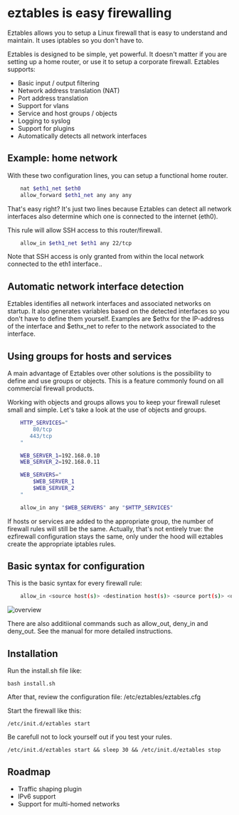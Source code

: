 # eztables is easy firewalling

Eztables allows you to setup a Linux firewall that is easy to understand and maintain. It uses iptables so you don't have to. 

Eztables is designed to be simple, yet powerful. It doesn't matter if you are setting up a home router, or use it to setup a corporate firewall. Eztables supports:

* Basic input / output filtering
* Network address translation (NAT)
* Port address translation 
* Support for vlans
* Service and host groups / objects
* Logging to syslog
* Support for plugins
* Automatically detects all network interfaces

## Example: home network 

With these two configuration lines, you can setup a functional home router. 

```sh
    nat $eth1_net $eth0
    allow_forward $eth1_net any any any
```

That's easy right? It's just two lines because Eztables can detect all network interfaces also determine which one is connected to the internet (eth0).

This rule will allow SSH access to this router/firewall.

```sh
    allow_in $eth1_net $eth1 any 22/tcp
```

Note that SSH access is only granted from within the local network connected to the eth1 interface..

## Automatic network interface detection

Eztables identifies all network interfaces and associated networks on startup. It also generates variables 
based on the detected interfaces so you don't have to define them yourself. Examples are $ethx for the IP-address of 
the interface and $ethx_net to refer to the network associated to the interface.

## Using groups for hosts and services

A main advantage of Eztables over other solutions is the possibility to define and use groups or objects. This is a feature commonly found
on all commercial firewall products. 

Working with objects and groups allows you to keep your firewall ruleset small and simple. Let's take a look at the use of objects and groups.

```sh
    HTTP_SERVICES="
        80/tcp
       443/tcp
    "

    WEB_SERVER_1=192.168.0.10
    WEB_SERVER_2=192.168.0.11

    WEB_SERVERS="
        $WEB_SERVER_1
        $WEB_SERVER_2
    "

    allow_in any "$WEB_SERVERS" any "$HTTP_SERVICES"
```

If hosts or services are added to the appropriate group, the number of firewall rules will still be the same. Actually, that's not entirely
true: the ezfirewall configuration stays the same, only under the hood will eztables create the appropriate iptables rules.

## Basic syntax for configuration 

This is the basic syntax for every firewall rule:

```sh
    allow_in <source host(s)> <destination host(s)> <source port(s)> <destination port(s)>
```

![overview](http://louwrentius.com/static/images/eztables-rules.png)

There are also additiional commands such as allow_out, deny_in and deny_out. See the manual for more detailed instructions.

## Installation

Run the install.sh file like:

    bash install.sh

After that, review the configuration file: /etc/eztables/eztables.cfg

Start the firewall like this:

    /etc/init.d/eztables start

Be carefull not to lock yourself out if you test your rules.

    /etc/init.d/eztables start && sleep 30 && /etc/init.d/eztables stop

## Roadmap

- Traffic shaping plugin
- IPv6 support
- Support for multi-homed networks
